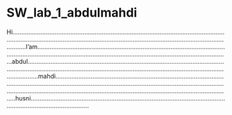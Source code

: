 # SW_lab_1_abdulmahdi
Hi................................................................................................................................................................................................................................................................I’am..........................................................................................................................................................................................................................................abdul..............................................................................................................................................................................................................................................................mahdi.............................................................................................................................................................................................................................................................................................................................................................husni..............................................................................................................................................................
